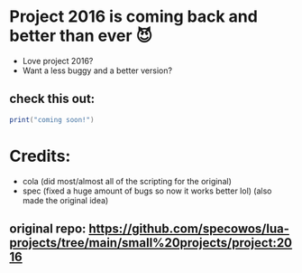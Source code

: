 # Project 2016 is coming back and better than ever 😈 
- Love project 2016?
- Want a less buggy and a better version?
## check this out:
```lua
print("coming soon!")
```
# Credits:
- cola (did most/almost all of the scripting for the original)
- spec (fixed a huge amount of bugs so now it works better lol) (also made the original idea)
## original repo: https://github.com/specowos/lua-projects/tree/main/small%20projects/project:2016
